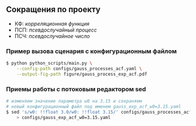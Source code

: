 ## Сокращения по проекту
- КФ: _корреляционная функция_
- ПСП: _псевдослучайный процесс_
- ПСЧ: _псевдослучайное число_


### Пример вызова сценария с конфигурационным файлом
```sh
$ python python_scripts/main.py \
    --config-path configs/gauss_processes_acf.yaml \
    --output-fig-path figure/gauss_process_exp_acf.pdf
```

### Приемы работы с потоковым редактором sed
```sh
# изменяем значение параметра w0 на 3.15 и сохраняем 
# новый конфигурационный файл под именем gauss_exp_acf_w0=3.15.yaml
$ sed 's/w0: !!float 3.0/w0: !!float 3.15/' configs/gauss_processes_acf.yaml \
    > configs/gauss_exp_acf_w0=3.15.yaml
```
